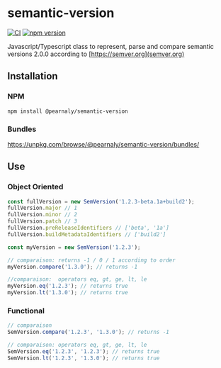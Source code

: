 # semantic-version
[![CI](https://github.com/pearnaly/semantic-version/actions/workflows/ci.yml/badge.svg?branch=master)](https://github.com/pearnaly/semantic-version/actions/workflows/ci.yml)
[![npm version](https://badge.fury.io/js/%40pearnaly%2Fsemantic-version.svg)](https://badge.fury.io/js/%40pearnaly%2Fsemantic-version)

Javascript/Typescript class to represent, parse and compare semantic versions 2.0.0 according to [https://semver.org](semver.org)

## Installation
### NPM
```
npm install @pearnaly/semantic-version
```
### Bundles
https://unpkg.com/browse/@pearnaly/semantic-version/bundles/

## Use
### Object Oriented
```typescript
const fullVersion = new SemVersion('1.2.3-beta.1a+build2');
fullVersion.major // 1
fullVersion.minor // 2
fullVersion.patch // 3
fullVersion.preReleaseIdentifiers // ['beta', '1a']
fullVersion.buildMetadataIdentifiers // ['build2']

const myVersion = new SemVersion('1.2.3');

// comparaison: returns -1 / 0 / 1 according to order
myVersion.compare('1.3.0'); // returns -1

//comparaison:  operators eq, gt, ge, lt, le
myVersion.eq('1.2.3'); // returns true
myVersion.lt('1.3.0'); // returns true
```

### Functional
```typescript
// comparaison
SemVersion.compare('1.2.3', '1.3.0'); // returns -1

// comparaison: operators eq, gt, ge, lt, le
SemVersion.eq('1.2.3', '1.2.3'); // returns true
SemVersion.lt('1.2.3', '1.3.0'); // returns true
```
